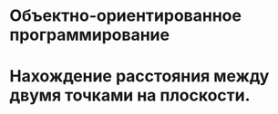 # Объектно-ориентированное программирование
#  Нахождение расстояния между двумя точками на плоскости.
